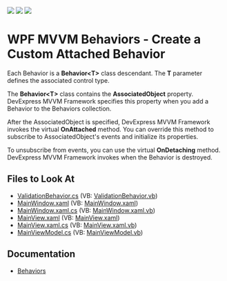 <!-- default badges list -->
![](https://img.shields.io/endpoint?url=https://codecentral.devexpress.com/api/v1/VersionRange/128641884/22.2.2%2B)
[![](https://img.shields.io/badge/Open_in_DevExpress_Support_Center-FF7200?style=flat-square&logo=DevExpress&logoColor=white)](https://supportcenter.devexpress.com/ticket/details/E5161)
[![](https://img.shields.io/badge/📖_How_to_use_DevExpress_Examples-e9f6fc?style=flat-square)](https://docs.devexpress.com/GeneralInformation/403183)
<!-- default badges end -->
# WPF MVVM Behaviors - Create a Custom Attached Behavior

Each Behavior is a **Behavior&lt;T&gt;** class descendant. The **T** parameter defines the associated control type.

The **Behavior&lt;T&gt;** class contains the **AssociatedObject** property. DevExpress MVVM Framework specifies this property when you add a Behavior to the Behaviors collection. 

After the AssociatedObject is specified, DevExpress MVVM Framework invokes the virtual **OnAttached** method. You can override this method to subscribe to AssociatedObject's events and initialize its properties. 

To unsubscribe from events, you can use the virtual **OnDetaching** method. DevExpress MVVM Framework invokes when the Behavior is destroyed.

<!-- default file list -->
## Files to Look At

* [ValidationBehavior.cs](./CS/Behaviors/ValidationBehavior.cs) (VB: [ValidationBehavior.vb](./VB/Behaviors/ValidationBehavior.vb))
* [MainWindow.xaml](./CS/MainWindow.xaml) (VB: [MainWindow.xaml](./VB/MainWindow.xaml))
* [MainWindow.xaml.cs](./CS/MainWindow.xaml.cs) (VB: [MainWindow.xaml.vb](./VB/MainWindow.xaml.vb))
* [MainView.xaml](./CS/View/MainView.xaml) (VB: [MainView.xaml](./VB/View/MainView.xaml))
* [MainView.xaml.cs](./CS/View/MainView.xaml.cs) (VB: [MainView.xaml.vb](./VB/View/MainView.xaml.vb))
* [MainViewModel.cs](./CS/ViewModel/MainViewModel.cs) (VB: [MainViewModel.vb](./VB/ViewModel/MainViewModel.vb))
<!-- default file list end -->

## Documentation

- [Behaviors](https://docs.devexpress.com/WPF/17442/mvvm-framework/behaviors)
